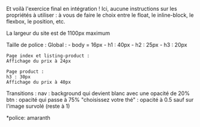 Et voilà l'exercice final en intégration ! Ici, aucune instructions sur les propriétés à utiliser : à vous de faire le choix entre le float, le inline-block, le flexbox, le position, etc.

La largeur du site est de 1100px maximum

Taille de police :
    Global :
    - body = 16px
    - h1 : 40px
    - h2 : 25px
    - h3 : 20px

    Page index et listing-product :
    Affichage du prix à 24px

    Page product :
    h3 : 30px
    Affichage du prix à 40px

Transitions :
nav : background qui devient blanc avec une opacité de 20%
btn : opacité qui passe à 75%
"choisissez votre thé" : opacité à 0.5 sauf sur l'image survolé (reste à 1)


*police: amaranth